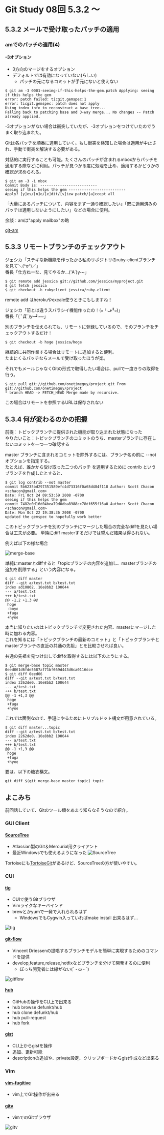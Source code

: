 # Git Study 08回 5.3.2 〜
## 5.3.2 メールで受け取ったパッチの適用
### amでのパッチの適用(4)
#### -3オプション
* 3方向のマージをするオプション
* デフォルトでは有効になっていない(らしい)
  * パッチの元になるコミットが手元にないと使えない

```
$ git am -3 0001-seeing-if-this-helps-the-gem.patch Applying: seeing if this helps the gem
error: patch failed: ticgit.gemspec:1
error: ticgit.gemspec: patch does not apply
Using index info to reconstruct a base tree...
Falling back to patching base and 3-way merge... No changes -- Patch already applied.
```

-3オプションがない場合は衝突していたが、-3オプションをつけていたのでうまく取り込まれた。  

Gitは各パッチを順番に適用していく。もし衝突を検知した場合は適用が中止され、手動で衝突を解決する必要がある。


対話的に実行することも可能。たくさんのパッチが含まれるmboxからパッチを適用する際などに利用。パッチが見つかる度に処理を止め、適用するかどうかの確認が求められる。

```
$ git am -3 -i mbox
Commit Body is: --------------------------
seeing if this helps the gem --------------------------
Apply? [y]es/[n]o/[e]dit/[v]iew patch/[a]ccept all
```

「大量にあるパッチについて、内容をまず一通り確認したい」「既に適用済みの パッチは適用しないようにしたい」などの場合に便利。

余談：amは"apply mailbox"の略

[git-am](https://www.kernel.org/pub/software/scm/git/docs/git-am.html)

## 5.3.3 リモートブランチのチェックアウト

ジェシカ「ステキな新機能を作ったから私のリポジトリのruby-clientブランチを見て＼(^o^)／」  
番長「仕方ねーな、見てやるか…('A`)y-~」

```
$ git remote add jessica git://github.com/jessica/myproject.git
$ git fetch jessica
$ git checkout -b rubyclient jessica/ruby-client
```
remote add はherokuやexcale使うときにもしますね！

ジェシカ「前とは違うスバラシイ機能作ったの！(๑╹ڡ╹๑)」  
番長「( ﾟДﾟ)y─┛~~」

別のブランチを伝えられても、リモートに登録しているので、そのブランチをチェックアウトするだけ！  

```
$ git checkout -b hoge jessica/hoge
```

継続的に共同作業する場合はリモートに追加すると便利。  
たまにくるパッチならメールで受け取ったほうが楽。

それでもメールじゃなくGitの形式で取得したい場合は、pullで一度きりの取得を行う。

```
$ git pull git://github.com/onetimeguy/project.git From git://github.com/onetimeguy/project
* branch HEAD -> FETCH_HEAD Merge made by recursive.
```
この場合はリモートを参照するURLは保存されない

## 5.3.4 何が変わるのかの把握

前提：トピックブランチに提供された機能が取り込まれた状態になった  
やりたいこと：トピックブランチのコミットのうち、masterブランチに存在しないコミットを一つ一つ確認する

master ブランチに含まれるコミットを除外するには、ブランチ名の前に --not オプションを指定する。  
たとえば、誰かから受け取った二つのパッチ を適用するために contrib というブランチを作成したとすると、

```
$ git log contrib --not master
commit 5b6235bd297351589efc4d73316f0a68d484f118 Author: Scott Chacon <schacon@gmail.com>
Date: Fri Oct 24 09:53:59 2008 -0700
seeing if this helps the gem
commit 7482e0d16d04bea79d0dba8988cc78df655f16a0 Author: Scott Chacon <schacon@gmail.com>
Date: Mon Oct 22 19:38:36 2008 -0700
updated the gemspec to hopefully work better
```

このトピックブランチを別のブランチにマージした場合の完全なdiffを見たい場合は工夫が必要。
単純にdiff masterするだけでは望んだ結果は得られない。

例えば以下の様な場合

![merge-base](./images/merge-base.png)

単純にmasterとdiffすると「topicブランチの内容を追加し、masterブランチの追加を削除する」という内容になる。

```
$ git diff master
diff --git a/test.txt b/test.txt
index ad10802..10e8bb2 100644
--- a/test.txt
+++ b/test.txt
@@ -1,2 +1,3 @@
 hoge
 -boyo
 +fuga
 +hyoe
```
本当に知りたいのはトピックブランチで変更された内容、masterにマージした時に加わる内容。  
これを知るには「トピックブランチの最新のコミット」と「トピックブランチとmasterブランチの直近の共通の先祖」とを比較させれば良い。

共通の先祖を見つけ出してdiffを取得するには以下のようにする。

```
$ git merge-base topic master
0eed061d6fde5687af71bf669d443d6ca0116dce
$ git diff 0eed06
diff --git a/test.txt b/test.txt
index 2262de0..10e8bb2 100644
--- a/test.txt
+++ b/test.txt
@@ -1 +1,3 @@
 hoge
 +fuga
 +hyoe
```

これでは面倒なので、手短にやるためにトリプルドット構文が用意されている。

```
$ git diff master...topic
diff --git a/test.txt b/test.txt
index 2262de0..10e8bb2 100644
--- a/test.txt
+++ b/test.txt
@@ -1 +1,3 @@
 hoge
 +fuga
 +hyoe
```
要は、以下の糖衣構文。

```
git diff $(git merge-base master topic) topic
```

## よこみち
前回話していて、Gitのツール類をあまり知らなそうなので紹介。

### GUI Client
#### [SourceTree](http://www.sourcetreeapp.com/)
* Atlassian製のGit＆Mercurial用クライアント
* 最近Windowsでも使えるようになった
![SourceTree](./images/sourcetree_hero_mac_full_interface.png)

Tortoiseにも[TortoiseGit](https://code.google.com/p/tortoisegit://code.google.com/p/tortoisegit/)があるけど、SourceTreeの方が使いやすい。

### CUI
#### [tig](https://github.com/jonas/tig)
* CUIで使うGitブラウザ
* Vimライクなキーバインド
* brewとかyumで一発で入れられるはず
  * WindowsでもCygwin入っていればmake install 出来るはず…

![tig](./images/tig.png)

#### [git-flow](https://github.com/nvie/gitflow)
* Vincent Driessenの提唱するブランチモデルを簡単に実現するためのコマンドを提供
* develop,feature,release,hotfixなどブランチを分けて開発するのに便利
  * ぼっち開発者には縁がない(´・ω・`)

![gitflow](./images/gitflow.png)

#### [hub](https://github.com/github/hub)
* GitHubの操作をCLI上で出来る
* hub browse defunkt/hub
* hub clone defunkt/hub
* hub pull-request
* hub fork

#### [gist](https://github.com/defunkt/gist)
* CLI上からgistを操作
* 追加、更新可能
* descriptionの追加や、private設定、クリップボードからgist作成など出来る

### Vim
#### [vim-fugitive](https://github.com/tpope/vim-fugitive)
* vim上でGit操作が出来る

#### [gitv](https://github.com/gregsexton/gitv)
* vimでのGitブラウザ

![gitv](./images/gitv.png)
